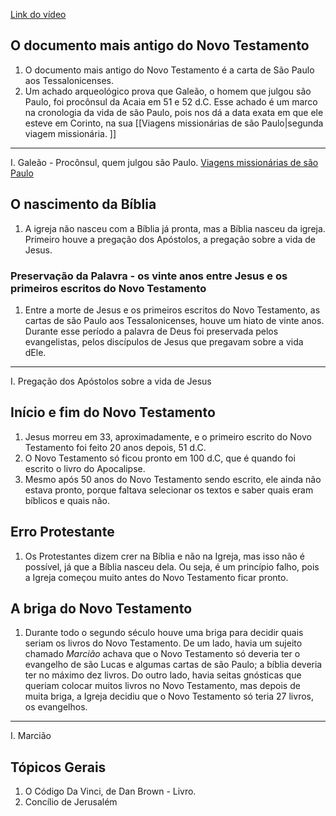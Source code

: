 [Link do vídeo](https://youtu.be/KT3KjyeTwnQ)

## O documento mais antigo do Novo Testamento
1. O documento mais antigo do Novo Testamento é a carta de São Paulo aos Tessalonicenses.
2. Um achado arqueológico prova que Galeão, o homem que julgou são Paulo, foi procônsul da Acaia em 51 e 52 d.C. Esse achado é um marco na cronologia da vida de são Paulo, pois nos dá a data exata em que ele esteve em Corinto, na sua [[Viagens missionárias de são Paulo|segunda viagem missionária. ]]

---
I.  Galeão - Procônsul, quem julgou são Paulo. [Viagens missionárias de são Paulo](https://www.a12.com/redacaoa12/historia-da-igreja/viagens-missionarias-de-sao-paulo-apostolo)

## O nascimento da Bíblia
1. A igreja não nasceu com a Bíblia já pronta, mas a Bíblia nasceu da igreja. Primeiro houve a pregação dos Apóstolos, a pregação sobre a vida de Jesus.

### Preservação da Palavra - os vinte anos entre Jesus e os primeiros escritos do Novo Testamento
1. Entre a morte de Jesus e os primeiros escritos do Novo Testamento, as cartas de são Paulo aos Tessalonicenses, houve um hiato de vinte anos. Durante esse período a palavra de Deus foi preservada pelos evangelistas, pelos discípulos de Jesus que pregavam sobre a vida dEle.

---
I. Pregação dos Apóstolos sobre a vida de Jesus

## Início e fim do Novo Testamento
1. Jesus morreu em 33, aproximadamente, e o primeiro escrito do Novo Testamento foi feito 20 anos depois, 51 d.C. 
2. O Novo Testamento só ficou pronto em 100 d.C, que é quando foi escrito o livro do Apocalipse. 
3. Mesmo após 50 anos do Novo Testamento sendo escrito, ele ainda não estava pronto, porque faltava selecionar os textos e saber quais eram bíblicos e quais não.

## Erro Protestante
1. Os Protestantes dizem crer na Bíblia e não na Igreja, mas isso não é possível, já que a Bíblia nasceu dela. Ou seja, é um princípio falho, pois a Igreja começou muito antes do Novo Testamento ficar pronto. 


## A briga do Novo Testamento 
1. Durante todo o segundo século houve uma briga para decidir quais seriam os livros do Novo Testamento. De um lado, havia um sujeito chamado *Marcião* achava que o Novo Testamento só deveria ter o evangelho de são Lucas e algumas cartas de são Paulo; a bíblia deveria ter no máximo dez livros. Do outro lado, havia seitas gnósticas que queriam colocar muitos livros no Novo Testamento, mas depois de muita briga, a Igreja decidiu que o Novo Testamento só teria 27 livros, os evangelhos.

---
I. Marcião


## Tópicos Gerais
1. O Código Da Vinci, de Dan Brown - Livro. 
2. Concílio de Jerusalém